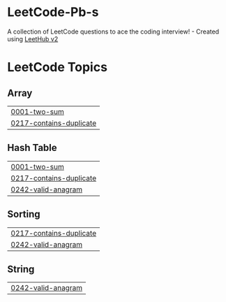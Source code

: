 # LeetCode-Pb-s
A collection of LeetCode questions to ace the coding interview! - Created using [LeetHub v2](https://github.com/arunbhardwaj/LeetHub-2.0)

<!---LeetCode Topics Start-->
# LeetCode Topics
## Array
|  |
| ------- |
| [0001-two-sum](https://github.com/Omar1s/LeetCode-Pb-s/tree/master/0001-two-sum) |
| [0217-contains-duplicate](https://github.com/Omar1s/LeetCode-Pb-s/tree/master/0217-contains-duplicate) |
## Hash Table
|  |
| ------- |
| [0001-two-sum](https://github.com/Omar1s/LeetCode-Pb-s/tree/master/0001-two-sum) |
| [0217-contains-duplicate](https://github.com/Omar1s/LeetCode-Pb-s/tree/master/0217-contains-duplicate) |
| [0242-valid-anagram](https://github.com/Omar1s/LeetCode-Pb-s/tree/master/0242-valid-anagram) |
## Sorting
|  |
| ------- |
| [0217-contains-duplicate](https://github.com/Omar1s/LeetCode-Pb-s/tree/master/0217-contains-duplicate) |
| [0242-valid-anagram](https://github.com/Omar1s/LeetCode-Pb-s/tree/master/0242-valid-anagram) |
## String
|  |
| ------- |
| [0242-valid-anagram](https://github.com/Omar1s/LeetCode-Pb-s/tree/master/0242-valid-anagram) |
<!---LeetCode Topics End-->
